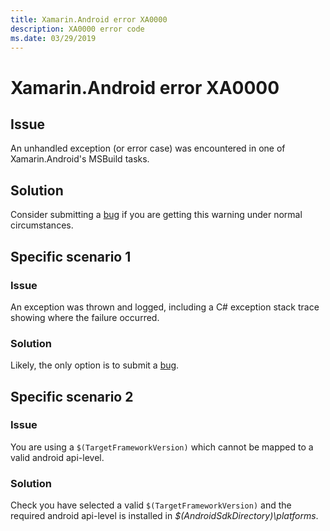 ```yaml
---
title: Xamarin.Android error XA0000
description: XA0000 error code
ms.date: 03/29/2019
---
```

# Xamarin.Android error XA0000

## Issue

An unhandled exception (or error case) was encountered in one of
Xamarin.Android's MSBuild tasks.

## Solution

Consider submitting a [bug][bug] if you are getting this warning under
normal circumstances.

[bug]: https://github.com/xamarin/xamarin-android/wiki/Submitting-Bugs,-Feature-Requests,-and-Pull-Requests

## Specific scenario 1

### Issue

An exception was thrown and logged, including a C# exception stack
trace showing where the failure occurred.

### Solution

Likely, the only option is to submit a [bug][bug].

## Specific scenario 2

### Issue

You are using a `$(TargetFrameworkVersion)` which cannot be mapped
to a valid android api-level.

### Solution

Check you have selected a valid `$(TargetFrameworkVersion)` and the
required android api-level is installed in
*$(AndroidSdkDirectory)\\platforms*.
